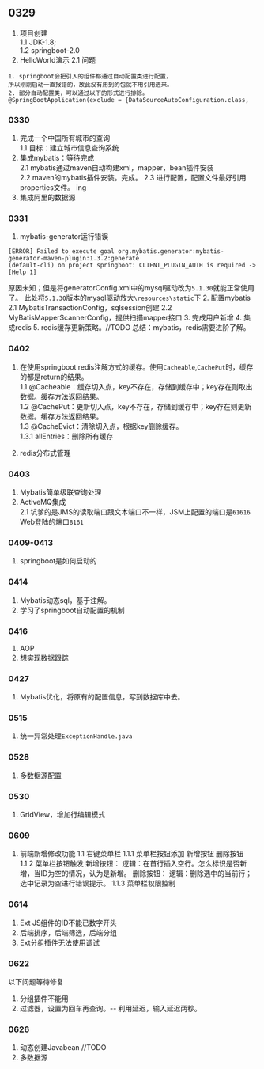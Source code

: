 ## 0329
1. 项目创建 <br>
1.1 JDK-1.8; <br>
1.2 springboot-2.0 <br>
2. HelloWorld演示
2.1 问题
```$xslt
1. springboot会把引入的组件都通过自动配置类进行配置，
所以刚刚启动一直报错的，故此没有用到的包就不用引用进来。
2. 部分自动配置类，可以通过以下的形式进行排除。
@SpringBootApplication(exclude = {DataSourceAutoConfiguration.class,
```

### 0330
1. 完成一个中国所有城市的查询 <br>
1.1 目标：建立城市信息查询系统 <br>
2. 集成mybatis：等待完成 <br> 
2.1 mybatis通过maven自动构建xml，mapper，bean插件安装 <br>
2.2 maven的mybatis插件安装。完成。
2.3 进行配置，配置文件最好引用properties文件。 ing
3. 集成阿里的数据源

### 0331
1. mybatis-generator运行错误
```
[ERROR] Failed to execute goal org.mybatis.generator:mybatis-generator-maven-plugin:1.3.2:generate 
(default-cli) on project springboot: CLIENT_PLUGIN_AUTH is required -> [Help 1]
```
原因未知；但是将generatorConfig.xml中的mysql驱动改为`5.1.30`就能正常使用了。
此处将`5.1.30`版本的mysql驱动放大`\resources\static`下
2. 配置mybatis
2.1 MybatisTransactionConfig，sqlsession创建
2.2 MyBatisMapperScannerConfig，提供扫描mapper接口
3. 完成用户新增
4. 集成redis
5. redis缓存更新策略。//TODO
总结：mybatis，redis需要进阶了解。


### 0402
1. 在使用springboot redis注解方式的缓存。使用`Cacheable`,`CachePut`时，缓存的都是return的结果。 <br>
1.1 @Cacheable：缓存切入点，key不存在，存储到缓存中；key存在则取出数据。缓存方法返回结果。<br> 
1.2 @CachePut：更新切入点，key不存在，存储到缓存中；key存在则更新数据。缓存方法返回结果。<br> 
1.3 @CacheEvict：清除切入点，根据key删除缓存。<br> 
1.3.1 allEntries：删除所有缓存 <br> 

2. redis分布式管理

### 0403
1. Mybatis简单级联查询处理
2. ActiveMQ集成 <br>
2.1 坑爹的是JMS的读取端口跟文本端口不一样，JSM上配置的端口是`61616` Web登陆的端口`8161` <br>

### 0409-0413
1. springboot是如何启动的

### 0414
1. Mybatis动态sql，基于注解。
2. 学习了springboot自动配置的机制

### 0416
1. AOP
2. 想实现数据跟踪

### 0427
1. Mybatis优化，将原有的配置信息，写到数据库中去。

### 0515
1. 统一异常处理`ExceptionHandle.java`

### 0528
1. 多数据源配置

### 0530
1. GridView，增加行编辑模式


### 0609
1. 前端新增修改功能
    1.1 右键菜单栏
        1.1.1 菜单栏按钮添加
            新增按钮
            删除按钮
        1.1.2 菜单栏按钮触发
            新增按钮：
                逻辑：在首行插入空行。怎么标识是否新增，当ID为空的情况，认为是新增。
            删除按钮：
                逻辑：删除选中的当前行；选中记录为空进行错误提示。
        1.1.3 菜单栏权限控制

### 0614
1. Ext JS组件的ID不能已数字开头
2. 后端排序，后端筛选，后端分组
3. Ext分组插件无法使用调试

### 0622
以下问题等待修复
1. 分组插件不能用
2. 过滤器，设置为回车再查询。-- 利用延迟，输入延迟两秒。

### 0626
1. 动态创建Javabean //TODO
2. 多数据源

